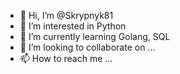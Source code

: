 - 👋 Hi, I’m @Skrypnyk81
- 👀 I’m interested in Python
- 🌱 I’m currently learning Golang, SQL
- 💞️ I’m looking to collaborate on ...
- 📫 How to reach me ...

<!---
Skrypnyk81/Skrypnyk81 is a ✨ special ✨ repository because its `README.md` (this file) appears on your GitHub profile.
You can click the Preview link to take a look at your changes.
--->
